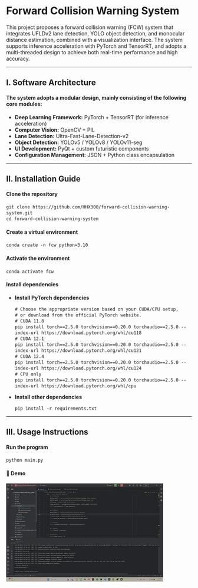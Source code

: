 # Forward Collision Warning System

This project proposes a forward collision warning (FCW) system that integrates UFLDv2 lane detection, YOLO object detection, and monocular distance estimation, combined with a visualization interface. The system supports inference acceleration with PyTorch and TensorRT, and adopts a multi-threaded design to achieve both real-time performance and high accuracy.

------

## I. Software Architecture

####  The system adopts a modular design, mainly consisting of the following core modules:

- **Deep Learning Framework:** PyTorch + TensorRT (for inference acceleration)
- **Computer Vision:** OpenCV + PIL
- **Lane Detection:** Ultra-Fast-Lane-Detection-v2
- **Object Detection:** YOLOv5 / YOLOv8 / YOLOv11-seg
- **UI Development:** PyQt + custom futuristic components
- **Configuration Management:** JSON + Python class encapsulation

------

## II. Installation Guide

####  Clone the repository

```
git clone https://github.com/HHX300/forward-collision-warning-system.git
cd forward-collision-warning-system
```

####  Create a virtual environment

```
conda create -n fcw python=3.10
```

####  Activate the environment

```
conda activate fcw
```

####  Install dependencies

- **Install PyTorch dependencies**

  ```
  # Choose the appropriate version based on your CUDA/CPU setup,
  # or download from the official PyTorch website.
  # CUDA 11.8
  pip install torch==2.5.0 torchvision==0.20.0 torchaudio==2.5.0 --index-url https://download.pytorch.org/whl/cu118
  # CUDA 12.1
  pip install torch==2.5.0 torchvision==0.20.0 torchaudio==2.5.0 --index-url https://download.pytorch.org/whl/cu121
  # CUDA 12.4
  pip install torch==2.5.0 torchvision==0.20.0 torchaudio==2.5.0 --index-url https://download.pytorch.org/whl/cu124
  # CPU only
  pip install torch==2.5.0 torchvision==0.20.0 torchaudio==2.5.0 --index-url https://download.pytorch.org/whl/cpu
  ```

- **Install other dependencies**

  ```
  pip install -r requirements.txt
  ```

------

## III. Usage Instructions

####  Run the program

```
python main.py
```

#### 📌 Demo

![show](demo/demo1.gif)